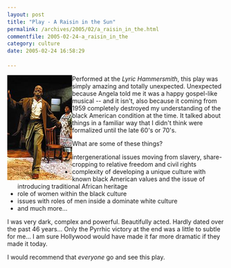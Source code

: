 ```yaml
---
layout: post
title: "Play - A Raisin in the Sun"
permalink: /archives/2005/02/a_raisin_in_the.html
commentfile: 2005-02-24-a_raisin_in_the
category: culture
date: 2005-02-24 16:58:29

---
```


<a href="/assets/images/RAISIN.jpg"><img src="/assets/images/RAISIN-thumb.jpg" width="150" height="243" border="0" alt="Walter Lee from Raisin in the Sun" align="left"/></a>

Performed at the <em>Lyric Hammersmith</em>, this play was simply amazing and totally unexpected. Unexpected because Angela told me it was a happy gospel-like musical -- and it isn't, also because it coming from 1959 completely destroyed my understanding of the black American condition at the time. It talked about things in a familiar way that I didn't think were formalized until the late 60's or 70's.

What are some of these things?

-   intergenerational issues moving from slavery, share-cropping to relative freedom and civil rights
-   complexity of developing a unique culture with known black American values and the issue of introducing traditional African heritage
-   role of women within the black culture
-   issues with roles of men inside a dominate white culture
-   and much more...

I was very dark, complex and powerful. Beautifully acted. Hardly dated over the past 46 years... Only the Pyrrhic victory at the end was a little to subtle for me... I am sure Hollywood would have made it far more dramatic if they made it today.

I would recommend that *everyone* go and see this play.
